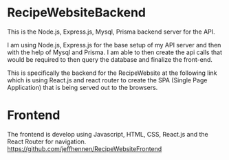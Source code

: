 # RecipeWebsiteBackend

This is the Node.js, Express.js, Mysql, Prisma backend server for the API.

I am using Node.js, Express.js for the base setup of my API server and then with the help of Mysql and Prisma. I am able to then create the api calls that would be required to then query the database and finalize the front-end.

This is specifically the backend for the RecipeWebsite at the following link which is using React.js and react router to create the SPA (Single Page Application) that is being served out to the browsers.

# Frontend

The frontend is develop using Javascript, HTML, CSS, React.js and the React Router for navigation.
https://github.com/jeffhennen/RecipeWebsiteFrontend
